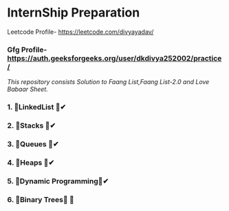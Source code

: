 # InternShip Preparation
Leetcode Profile- https://leetcode.com/divyayadav/
### Gfg Profile- https://auth.geeksforgeeks.org/user/dkdivya252002/practice/
_This repository consists Solution to Faang List,Faang List-2.0 and Love Babaar Sheet._

### 1.  🔅LinkedList 🔅✔
### 2.  🔅Stacks     🔅✔
### 3.  🔅Queues     🔅✔
### 4.  🔅Heaps      🔅✔
### 5.  🔅Dynamic Programming🔅✔
### 6.  🔅Binary Trees🔅 👀


